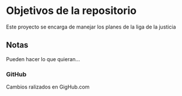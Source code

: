 # Objetivos de la repositorio

Este proyecto se encarga de manejar los planes de la liga de la justicia


## Notas
Pueden hacer lo que quieran...

### GitHub
Cambios ralizados en GigHub.com
